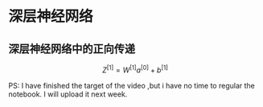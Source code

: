# 深层神经网络 #
## 深层神经网络中的正向传递 ##

$$ Z^{[1]}=W^{[1]}a^[0]+ b^{[1]} $$












PS:
I have finished the target of the video ,but i have no time to regular the notebook.
I will upload it next week.
